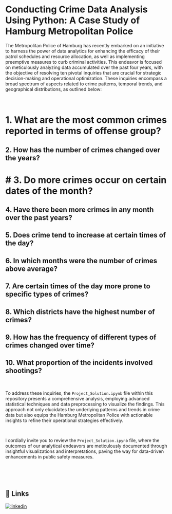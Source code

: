 # Conducting Crime Data Analysis Using Python: A Case Study of Hamburg Metropolitan Police

The Metropolitan Police of Hamburg has recently embarked on an initiative to harness the power of data analytics for enhancing the efficacy of their patrol schedules and resource allocation, as well as implementing preemptive measures to curb criminal activities. This endeavor is focused on meticulously analyzing data accumulated over the past four years, with the objective of resolving ten pivotal inquiries that are crucial for strategic decision-making and operational optimization. These inquiries encompass a broad spectrum of aspects related to crime patterns, temporal trends, and geographical distributions, as outlined below:

<br/>

# 1. What are the most common crimes reported in terms of offense group?
## 2. How has the number of crimes changed over the years?
# # 3. Do more crimes occur on certain dates of the month?
## 4. Have there been more crimes in any month over the past years?
## 5. Does crime tend to increase at certain times of the day?
## 6. In which months were the number of crimes above average?
## 7. Are certain times of the day more prone to specific types of crimes?
## 8. Which districts have the highest number of crimes?
## 9. How has the frequency of different types of crimes changed over time?
## 10. What proportion of the incidents involved shootings?

<br/>

To address these inquiries, the `Project_Solution.ipynb` file within this repository presents a comprehensive analysis, employing advanced statistical techniques and data preprocessing to visualize the findings. This approach not only elucidates the underlying patterns and trends in crime data but also equips the Hamburg Metropolitan Police with actionable insights to refine their operational strategies effectively.

<br/>

I cordially invite you to review the `Project_Solution.ipynb` file, where the outcomes of our analytical endeavors are meticulously documented through insightful visualizations and interpretations, paving the way for data-driven enhancements in public safety measures.

<br/>

<br/>

<br/>

## 🔗 Links
[![linkedin](https://img.shields.io/badge/linkedin-0A66C2?style=for-the-badge&logo=linkedin&logoColor=white)](https://www.linkedin.com/in/dipu1591/)
